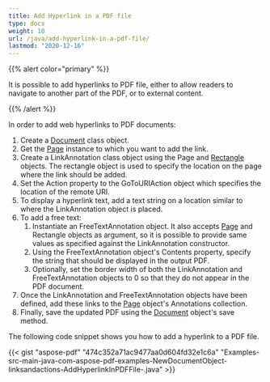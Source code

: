 ```yaml
---
title: Add Hyperlink in a PDF file
type: docs
weight: 10
url: /java/add-hyperlink-in-a-pdf-file/
lastmod: "2020-12-16"
---
```


{{% alert color="primary" %}} 

It is possible to add hyperlinks to PDF file, either to allow readers to navigate to another part of the PDF, or to external content.

{{% /alert %}} 

In order to add web hyperlinks to PDF documents:

1. Create a [Document](https://apireference.aspose.com/java/pdf/com.aspose.pdf/Document) class object.
1. Get the [Page](https://apireference.aspose.com/java/pdf/com.aspose.pdf/Page) instance to which you want to add the link.
1. Create a LinkAnnotation class object using the Page and [Rectangle](https://apireference.aspose.com/java/pdf/com.aspose.pdf/Rectangle) objects.
   The rectangle object is used to specify the location on the page where the link should be added.
1. Set the Action property to the GoToURIAction object which specifies the location of the remote URI.
1. To display a hyperlink text, add a text string on a location similar to where the LinkAnnotation object is placed.
1. To add a free text:
   1. Instantiate an FreeTextAnnotation object. It also accepts [Page](https://apireference.aspose.com/java/pdf/com.aspose.pdf/Page) and Rectangle objects as argument, so it is possible to provide same values as specified against the LinkAnnotation constructor.
   1. Using the FreeTextAnnotation object's Contents property, specify the string that should be displayed in the output PDF.
   1. Optionally, set the border width of both the LinkAnnotation and FreeTextAnnotation objects to 0 so that they do not appear in the PDF document.
1. Once the LinkAnnotation and FreeTextAnnotation objects have been defined, add these links to the [Page](https://apireference.aspose.com/java/pdf/com.aspose.pdf/Page) object's Annotations collection.
1. Finally, save the updated PDF using the [Document](https://apireference.aspose.com/java/pdf/com.aspose.pdf/Document) object's save method.

The following code snippet shows you how to add a hyperlink to a PDF file.

{{< gist "aspose-pdf" "474c352a71ac9477aa0d604fd32e1c6a" "Examples-src-main-java-com-aspose-pdf-examples-NewDocumentObject-linksandactions-AddHyperlinkInPDFFile-.java" >}}
